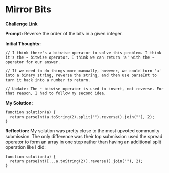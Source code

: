 # Mirror Bits

[**Challenge Link**](https://app.codesignal.com/arcade/code-arcade/corner-of-0s-and-1s/e3zfPNTwTa9qTQzcX)

**Prompt:** Reverse the order of the bits in a given integer.

**Initial Thoughts:**

```
// I think there's a bitwise operator to solve this problem. I think it's the ~ bitwise operator. I think we can return 'a' with the ~ operator for our answer.

// If we need to do things more manually, however, we could turn 'a' into a binary string, reverse the string, and then use parseInt to turn it back into a number to return.

// Update: The ~ bitwise operator is used to invert, not reverse. For that reason, I had to follow my second idea.
```

**My Solution:**

```
function solution(a) {
  return parseInt(a.toString(2).split("").reverse().join(""), 2);
}
```

**Reflection:** My solution was pretty close to the most upvoted community submission. The only difference was their top submission used the spread operator to form an array in one step rather than having an additional split operation like I did:

```
function solution(a) {
  return parseInt([...a.toString(2)].reverse().join(""), 2);
}
```
